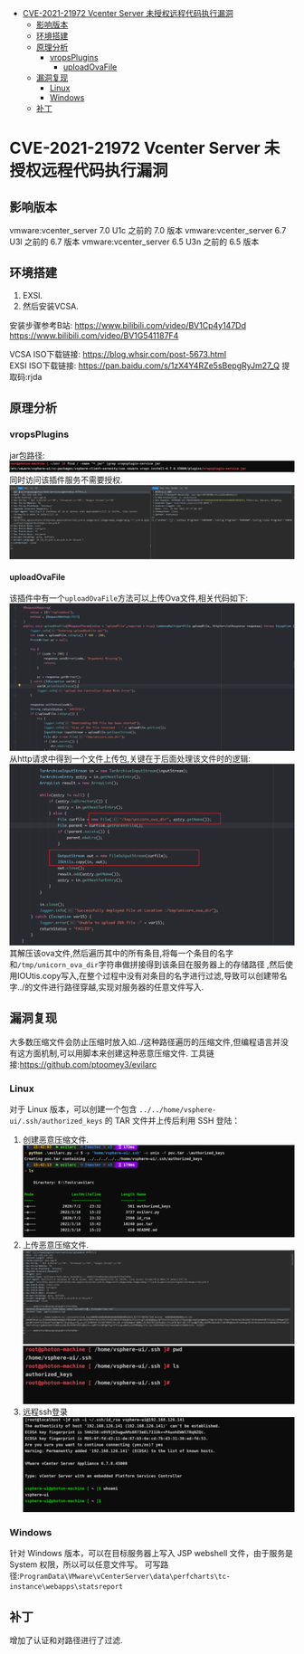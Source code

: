 - [CVE-2021-21972 Vcenter Server 未授权远程代码执行漏洞](#cve-2021-21972-vcenter-server-未授权远程代码执行漏洞)
  - [影响版本](#影响版本)
  - [环境搭建](#环境搭建)
  - [原理分析](#原理分析)
    - [vropsPlugins](#vropsplugins)
      - [uploadOvaFile](#uploadovafile)
  - [漏洞复现](#漏洞复现)
    - [Linux](#linux)
    - [Windows](#windows)
  - [补丁](#补丁)
# CVE-2021-21972 Vcenter Server 未授权远程代码执行漏洞
## 影响版本
vmware:vcenter_server 7.0 U1c 之前的 7.0 版本
vmware:vcenter_server 6.7 U3l 之前的 6.7 版本
vmware:vcenter_server 6.5 U3n 之前的 6.5 版本
## 环境搭建
1. EXSI.
2. 然后安装VCSA.

安装步骤参考B站: 
https://www.bilibili.com/video/BV1Cp4y147Dd  
https://www.bilibili.com/video/BV1G541187F4  

VCSA ISO下载链接: https://blog.whsir.com/post-5673.html  
EXSI ISO下载链接: https://pan.baidu.com/s/1zX4Y4RZe5sBepgRyJm27_Q  提取码:rjda
## 原理分析
### vropsPlugins
jar包路径:  
![](1.png)
同时访问该插件服务不需要授权.
![](8.png)
#### uploadOvaFile
该插件中有一个`uploadOvaFile`方法可以上传Ova文件,相关代码如下:
![](2.png)
从http请求中得到一个文件上传包,关键在于后面处理该文件时的逻辑:
![](3.png)
其解压该ova文件,然后遍历其中的所有条目,将每一个条目的名字和`/tmp/unicorn_ova_dir`字符串做拼接得到该条目在服务器上的存储路径
,然后使用IOUtis.copy写入,在整个过程中没有对条目的名字进行过滤,导致可以创建带名字../的文件进行路径穿越,实现对服务器的任意文件写入.
## 漏洞复现
大多数压缩文件会防止压缩时放入如../这种路径遍历的压缩文件,但编程语言并没有这方面机制,可以用脚本来创建这种恶意压缩文件.
工具链接:https://github.com/ptoomey3/evilarc

### Linux
对于 Linux 版本，可以创建一个包含 `../../home/vsphere-ui/.ssh/authorized_keys` 的 TAR 文件并上传后利用 SSH 登陆：
1. 创建恶意压缩文件.
![](4.png)
2. 上传恶意压缩文件.
![](5.png)
![](6.png)
3. 远程ssh登录
![](7.png)
### Windows
针对 Windows 版本，可以在目标服务器上写入 JSP webshell 文件，由于服务是 System 权限，所以可以任意文件写。
可写路径:`ProgramData\VMware\vCenterServer\data\perfcharts\tc-instance\webapps\statsreport`
## 补丁
增加了认证和对路径进行了过滤.
